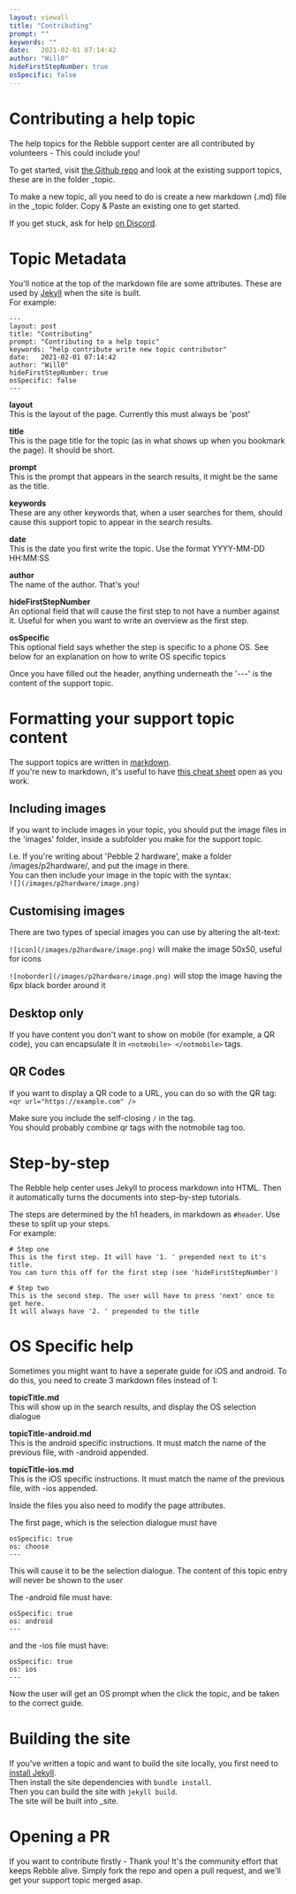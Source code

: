 ```yaml
---
layout: viewall
title: "Contributing"
prompt: ""
keywords: ""
date:   2021-02-01 07:14:42
author: "Will0"
hideFirstStepNumber: true
osSpecific: false
---
```


# Contributing a help topic

The help topics for the Rebble support center are all contributed by volunteers - This could include you!     

To get started, visit [the Github repo](https://github.com/pebble-dev/rebble-help) and look at the existing support topics, these are in the folder _topic.    

To make a new topic, all you need to do is create a new markdown (.md) file in the _topic folder. Copy & Paste an existing one to get started.   

If you get stuck, ask for help [on Discord](https://rebble.io/discord).

# Topic Metadata

You'll notice at the top of the markdown file are some attributes. These are used by [Jekyll](https://jekyllrb.com) when the site is built.   
For example:

    ---
    layout: post
    title: "Contributing"
    prompt: "Contributing to a help topic"
    keywords: "help contribute write new topic contributor"
    date:   2021-02-01 07:14:42
    author: "Will0"
    hideFirstStepNumber: true
    osSpecific: false
    ---

**layout**   
This is the layout of the page. Currently this must always be 'post'    

**title**   
This is the page title for the topic (as in what shows up when you bookmark the page). It should be short.     

**prompt**   
This is the prompt that appears in the search results, it might be the same as the title.

**keywords**   
These are any other keywords that, when a user searches for them, should cause this support topic to appear in the search results.

**date**   
This is the date you first write the topic. Use the format YYYY-MM-DD HH:MM:SS

**author**   
The name of the author. That's you!

**hideFirstStepNumber**   
An optional field that will cause the first step to not have a number against it. Useful for when you want to write an overview as the first step.

**osSpecific**   
This optional field says whether the step is specific to a phone OS. See below for an explanation on how to write OS specific topics

Once you have filled out the header, anything underneath the '---' is the content of the support topic.
    

# Formatting your support topic content

The support topics are written in [markdown](https://en.wikipedia.org/wiki/Markdown).    
If you're new to markdown, it's useful to have [this cheat sheet](https://github.com/adam-p/markdown-here/wiki/Markdown-Cheatsheet) open as you work. 

## Including images

If you want to include images in your topic, you should put the image files in the 'images' folder, inside a subfolder you make for the support topic.    

I.e. If you're writing about 'Pebble 2 hardware', make a folder /images/p2hardware/, and put the image in there.   
You can then include your image in the topic with the syntax:   
`![](/images/p2hardware/image.png)`

## Customising images

There are two types of special images you can use by altering the alt-text:

`![icon](/images/p2hardware/image.png)` will make the image 50x50, useful for icons

`![noborder](/images/p2hardware/image.png)` will stop the image having the 6px black border around it

## Desktop only

If you have content you don't want to show on mobile (for example, a QR code), you can encapsulate it in `<notmobile> </notmobile>` tags.

## QR Codes

If you want to display a QR code to a URL, you can do so with the QR tag:    
`<qr url="https://example.com" />`

Make sure you include the self-closing `/` in the tag.   
You should probably combine qr tags with the notmobile tag too.

# Step-by-step

The Rebble help center uses Jekyll to process markdown into HTML. Then it automatically turns the documents into step-by-step tutorials.

The steps are determined by the h1 headers, in markdown as `#header`. Use these to split up your steps.    
For example:

    # Step one
    This is the first step. It will have '1. ' prepended next to it's title. 
    You can turn this off for the first step (see 'hideFirstStepNumber')

    # Step two
    This is the second step. The user will have to press 'next' once to get here.
    It will always have '2. ' prepended to the title

# OS Specific help

Sometimes you might want to have a seperate guide for iOS and android. To do this, you need to create 3 markdown files instead of 1:

**topicTitle.md**   
This will show up in the search results, and display the OS selection dialogue

**topicTitle-android.md**   
This is the android specific instructions. It must match the name of the previous file, with -android appended.

**topicTitle-ios.md**   
This is the iOS specific instructions. It must match the name of the previous file, with -ios appended.

Inside the files you also need to modify the page attributes.

The first page, which is the selection dialogue must have 

    
    osSpecific: true
    os: choose
    ---

This will cause it to be the selection dialogue. The content of this topic entry will never be shown to the user

The -android file must have:


    osSpecific: true
    os: android
    ---

and the -ios file must have:

    
    osSpecific: true
    os: ios
    ---

Now the user will get an OS prompt when the click the topic, and be taken to the correct guide.

# Building the site

If you've written a topic and want to build the site locally, you first need to [install Jekyll](https://jekyllrb.com/docs/installation/).   
Then install the site dependencies with `bundle install`.   
Then you can build the site with `jekyll build`.   
The site will be built into _site.

# Opening a PR

If you want to contribute firstly - Thank you! It's the community effort that keeps Rebble alive. Simply fork the repo and open a pull request, and we'll get your support topic merged asap.




